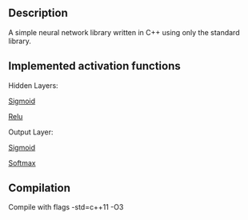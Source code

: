 ## Description

A simple neural network library written in C++ using only the standard library.

## Implemented activation functions

Hidden Layers: 


[Sigmoid](https://en.wikipedia.org/wiki/Sigmoid_function)


[Relu](https://en.wikipedia.org/wiki/Rectifier_(neural_networks))


Output Layer:


[Sigmoid](https://en.wikipedia.org/wiki/Sigmoid_function)


[Softmax](https://en.wikipedia.org/wiki/Softmax_function)


## Compilation


Compile with flags -std=c++11 -O3